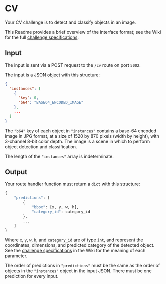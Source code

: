 # CV

Your CV challenge is to detect and classify objects in an image.

This Readme provides a brief overview of the interface format; see the Wiki for the full [challenge specifications](https://github.com/til-ai/til-25/wiki/Challenge-specifications).

## Input

The input is sent via a POST request to the `/cv` route on port `5002`.

The input is a JSON object with this structure:

```JSON
{
  "instances": [
    {
      "key": 0,
      "b64": "BASE64_ENCODED_IMAGE"
    },
    ...
  ]
}
```

<!-- TODO: Check if this is still correct, and delete this comment. -->

The `"b64"` key of each object in `"instances"` contains a base-64 encoded image in JPG format, at a size of 1520 by 870 pixels (width by height), with 3-channel 8-bit color depth. The image is a scene in which to perform object detection and classification.

The length of the `"instances"` array is indeterminate.

## Output

Your route handler function must return a `dict` with this structure:

```Python
{
    "predictions": [
        {
            "bbox": [x, y, w, h],
            "category_id": category_id
        },
        ...
    ]
}
```

Where `x`, `y`, `w`, `h`, and `category_id` are of type `int`, and represent the coordinates, dimensions, and predicted category of the detected object. See the [challenge specifications](https://github.com/til-ai/til-25/wiki/Challenge-specifications) in the Wiki for the meaning of each parameter.

The order of predictions in `"predictions"` must be the same as the order of objects in the `"instances"` object in the input JSON. There must be one prediction for every input.
